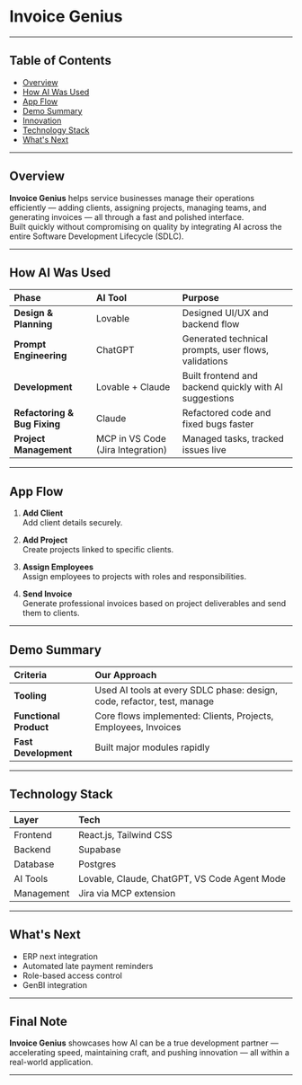 # Invoice Genius 
---
 
## Table of Contents
- [Overview](#overview)
- [How AI Was Used](#how-ai-was-used)
- [App Flow](#app-flow)
- [Demo Summary](#demo-summary)
- [Innovation](#innovation)
- [Technology Stack](#technology-stack)
- [What's Next](#whats-next)
 
---
 
## Overview
**Invoice Genius** helps service businesses manage their operations efficiently — adding clients, assigning projects, managing teams, and generating invoices — all through a fast and polished interface.  
Built quickly without compromising on quality by integrating AI across the entire Software Development Lifecycle (SDLC).
 
---
 
## How AI Was Used
 
| Phase | AI Tool | Purpose |
|:---|:---|:---|
| **Design & Planning** | Lovable | Designed UI/UX and backend flow |
| **Prompt Engineering** | ChatGPT | Generated technical prompts, user flows, validations |
| **Development** | Lovable + Claude | Built frontend and backend quickly with AI suggestions |
| **Refactoring & Bug Fixing** | Claude | Refactored code and fixed bugs faster |
| **Project Management** | MCP in VS Code (Jira Integration) | Managed tasks, tracked issues live |
 
---
 
## App Flow
 
1. **Add Client**  
   Add client details securely.
 
2. **Add Project**  
   Create projects linked to specific clients.
 
3. **Assign Employees**  
   Assign employees to projects with roles and responsibilities.
 
4. **Send Invoice**  
   Generate professional invoices based on project deliverables and send them to clients.
 
---
 
## Demo Summary
 
| Criteria | Our Approach |
|:---|:---|
| **Tooling** | Used AI tools at every SDLC phase: design, code, refactor, test, manage |
| **Functional Product** | Core flows implemented: Clients, Projects, Employees, Invoices |
| **Fast Development** | Built major modules rapidly |

---
 
## Technology Stack
 
| Layer | Tech |
|:---|:---|
| Frontend | React.js, Tailwind CSS |
| Backend | Supabase |
| Database | Postgres |
| AI Tools | Lovable, Claude, ChatGPT, VS Code Agent Mode |
| Management | Jira via MCP extension |
 
---
 
## What's Next
 
- ERP next integration
- Automated late payment reminders
- Role-based access control
- GenBI integration
 
---
 
## Final Note
 
**Invoice Genius** showcases how AI can be a true development partner — accelerating speed, maintaining craft, and pushing innovation — all within a real-world application.
 
---
